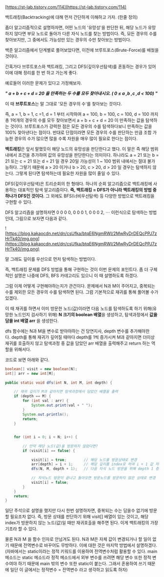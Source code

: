 [https://st-lab.tistory.com/114](https://st-lab.tistory.com/114)

백트래킹(Backtracking)에 대해 먼저 간단하게 이해하고 가자.
(한줄 정의)

좀더 알고리즘적으로 설명하자면, 어떤 노드의 '유망성'을 판단한 뒤, 해당 노드가 유망하지 않다면 부모 노드로 돌아가 다른 자식 노드를 찾는 방법이다. 즉, 모든 경우의 수를 찾아보지만, 그 중에서도 가능성만 있는 경우의 수만 찾아보는 방법이다.

백준 알고리즘에서 단계별로 풀어보았다면, 이전에 브루트포스(Brute-Force)를 배웠을 것이다.

간혹가다 브루트포스와 백트래킹, 그리고 DFS(깊이우선탐색)를 혼동하는 경우가 있어 이에 대해 정리를 한 번 하고 가는게 좋다.

예로들어 이러한 문제가 있다고 가정해보자.

***" a + b + c + d = 20 을 만족하는 두 수를 모두 찾아내시오. ( 0 ≤ a ,b ,c ,d < 100) "***

이 때 **브루트포스**는 말 그대로 '모든 경우의 수'를 찾아보는 것이다.

즉, a = 1, b = 1, c =1, d = 1 부터 시작하여 a = 100, b = 100, c = 100, d = 100 까지 총 1억개의 경우의 수를 모두 찾아보면서 a + b + c + d = 20 이 만족하는 값을 탐색하는 것이다. 브루트포스가 강력한 점은 모든 경우의 수를 탐색하다보니 만족하는 값을 100% 찾아낸다는 점이다. 반대로 단점이라면 모든 경우의 수를 판단하는 만큼 조합 가능한 경우의 수가 많으면 많을 수록 자원을 매우 많이 필요로 한다는 점이다.

**백트래킹**은 앞서 말했듯이 해당 노드의 유망성을 판단한다고 했다. 이 말은 즉 해당 범위 내에서 조건을 추가하여 값의 유망성을 판단한다는 의미이다. 하나라도 a = 21 또는 b = 21 또는 c = 21 또는 d = 21 일 경우 20일 가능성이 1 ~ 100 범위 내에서는 절대 불가능하다. 그렇기 때문에 a > 20 이거나 b > 20, c > 20, d > 20 일 경우는 탐색하지 않는다. 그렇게 된다면 탐색하는데 필요한 자원을 많이 줄일 수 있다.

DFS(깊이우선탐색)은 트리순회의 한 형태다. 하나의 순회 알고리즘으로 백트래킹에 사용하는 대표적인 탐색 알고리즘이다. **즉, 백트래킹 = DFS가 아니라 백트래킹의 방법 중 하나가 DFS인 것이다.** 그 외에도 BFS(너비우선탐색) 등 다양한 방법으로 백트래킹을 구현할 수 있다.

DFS 알고리즘을 설명하자면 0 0 0 0, 0 0 0 1, 0 0 0 2, ⋯ 이런식으로 탐색하는 방법인데, 그림으로 보자면 다음과 같다.

![https://blog.kakaocdn.net/dn/csUfka/btqE6NgmRWl/2MwRyDrDEQcPPJ7zHrTk40/img.png](https://blog.kakaocdn.net/dn/csUfka/btqE6NgmRWl/2MwRyDrDEQcPPJ7zHrTk40/img.png)

말 그래도 깊이를 우선으로 먼저 탐색하는 방법이다.

즉, 백트래킹 문제를 DFS 방법을 통해 구현하는 것이 이번 문제의 포인트다. 좀 더 구체적인 설명은 나중에 DFS, BFS 카테고리도 있으니 이 때 설명하도록 하겠다.

그럼 이제 어떻게 구현해야하는지가 관건이다. 문제에서 N과 M이 주어지고, 중복되는 수를 제외한 모든 경우의 수를 탐색하면 된다. 그럼 기본적으로 재귀를 통해 풀어볼 수가 있겠다.

이 때 재귀를 하면서 이미 방문한 노드(값)이라면 다음 노드를 탐색하도록 하기 위해(유망한 노드인지 검사하기 위해) **N 크기의 boolean 배열**을 생성하고, 탐색과정에서 **값을 담을 int 배열 arr** 을 생성한다.

dfs 함수에는 N과 M을 변수로 받아야하는 건 당연지사, depth 변수를 추가해야한다. depth를 통해 재귀가 깊어질 때마다 depth를 1씩 증가시켜 M과 같아지면 더이상 재귀를 호출하지 않고 탐색과정 중 값을 담았던 arr 배열을 출력해주고 return 하는 역할을 위해서다.

코드로 보면 아래와 같다.

```java
boolean[] visit = new boolean[N];
int[] arr = new int[M];
 
public static void dfs(int N, int M, int depth) {
 
	// 재귀 깊이가 M과 같아지면 탐색과정에서 담았던 배열을 출력
	if (depth == M) {
		for (int val : arr) {
			System.out.print(val + " ");
		}
		System.out.println();
		return;
	}
 
 
	for (int i = 0; i < N; i++) {
 
		// 만약 해당 노드(값)을 방문하지 않았다면?
		if (visit[i] == false) {
			
			visit[i] = true;		// 해당 노드를 방문상태로 변경
			arr[depth] = i + 1;		// 해당 깊이를 index로 하여 i + 1 값 저장
			dfs(N, M, depth + 1);	// 다음 자식 노드 방문을 위해 depth 1 증가시키면서 재귀호출
            
			// 자식노드 방문이 끝나고 돌아오면 방문노드를 방문하지 않은 상태로 변경
			visit[i] = false;
		}
	}
	return;
}

```

일단 주석으로 설명을 했지만 다시 한번 설명하자면, 중복되는 수는 담을수 없기에 방문할 필요조차 없다. 즉, 방문 상태를 판단하기 위해 visit[] 배열이 있는 것이고, 해당 index가 방문하지 않는 노드(값)일 때만 재귀호출을 해주면 된다. 이게 백트래킹의 가장 기초라 할 수 있다.

물론 N과 M 을 함수 인자로 안넘겨도 된다. N과 M은 자체 값이 변경되거나 할 일이 없기 때문에 전역변수로 바꾸어도 무방하다. 이에 대한 것은 마지막 방법에서 설명하겠다. (자바에서는 static이라는 정적 키워드를 이용하여 전역변수처럼 활용할 수 있다. main 메소드는 static 메소드라 정적 메소드에서 외부 변수를 쓰려면 해당 변수 또한 정적 변수여야 하기 때문에 main 밖의 변수 또한 static이 붙는다. 그래서 혼용하여 쓰기 때문에 일단 이 글에서는 정적변수 = 전역변수 라고 생각하고 읽도록 하자)